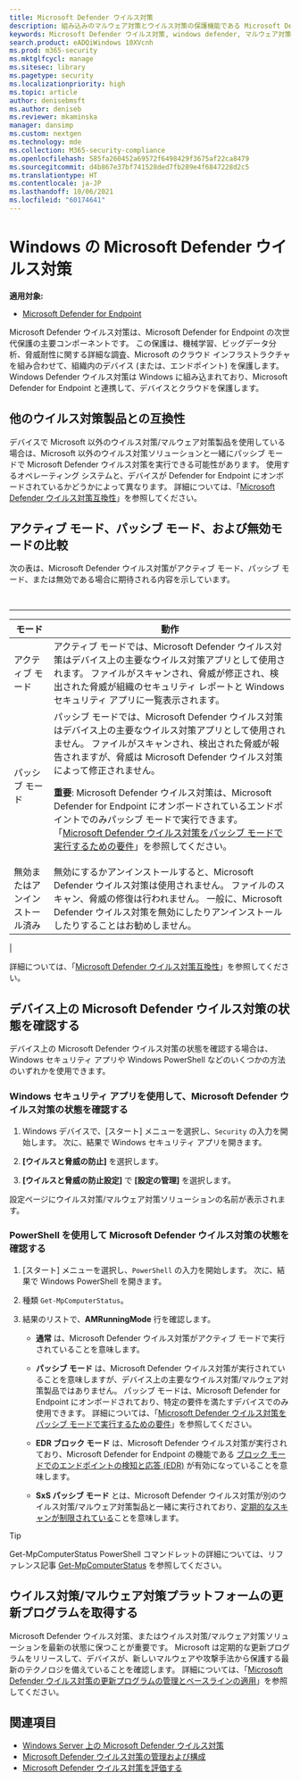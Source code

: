 ```yaml
---
title: Microsoft Defender ウイルス対策
description: 組み込みのマルウェア対策とウイルス対策の保護機能である Microsoft Defender ウイルス対策を管理、構成、使用する方法について説明します。
keywords: Microsoft Defender ウイルス対策, windows defender, マルウェア対策, scep, システム センター エンドポイント保護, システム センター構成マネージャー, ウイルス, マルウェア, 脅威, 検出, 保護, セキュリティ
search.product: eADQiWindows 10XVcnh
ms.prod: m365-security
ms.mktglfcycl: manage
ms.sitesec: library
ms.pagetype: security
ms.localizationpriority: high
ms.topic: article
author: denisebmsft
ms.author: deniseb
ms.reviewer: mkaminska
manager: dansimp
ms.custom: nextgen
ms.technology: mde
ms.collection: M365-security-compliance
ms.openlocfilehash: 585fa260452a69572f6498429f3675af22ca8479
ms.sourcegitcommit: d4b867e37bf741528ded7fb289e4f6847228d2c5
ms.translationtype: HT
ms.contentlocale: ja-JP
ms.lasthandoff: 10/06/2021
ms.locfileid: "60174641"
---
```

# <a name="microsoft-defender-antivirus-in-windows"></a>Windows の Microsoft Defender ウイルス対策

**適用対象:**

- [Microsoft Defender for Endpoint](/microsoft-365/security/defender-endpoint/)

Microsoft Defender ウイルス対策は、Microsoft Defender for Endpoint の次世代保護の主要コンポーネントです。 この保護は、機械学習、ビッグデータ分析、脅威耐性に関する詳細な調査、Microsoft のクラウド インフラストラクチャを組み合わせて、組織内のデバイス (または、エンドポイント) を保護します。 Windows Defender ウイルス対策は Windows に組み込まれており、Microsoft Defender for Endpoint と連携して、デバイスとクラウドを保護します。

## <a name="compatibility-with-other-antivirus-products"></a>他のウイルス対策製品との互換性

デバイスで Microsoft 以外のウイルス対策/マルウェア対策製品を使用している場合は、Microsoft 以外のウイルス対策ソリューションと一緒にパッシブ モードで Microsoft Defender ウイルス対策を実行できる可能性があります。 使用するオペレーティング システムと、デバイスが Defender for Endpoint にオンボードされているかどうかによって異なります。 詳細については、「[Microsoft Defender ウイルス対策互換性](microsoft-defender-antivirus-compatibility.md)」を参照してください。

## <a name="comparing-active-mode-passive-mode-and-disabled-mode"></a>アクティブ モード、パッシブ モード、および無効モードの比較

次の表は、Microsoft Defender ウイルス対策がアクティブ モード、パッシブ モード、または無効である場合に期待される内容を示しています。

<br>

****

|モード|動作|
|---|---|
|アクティブ モード|アクティブ モードでは、Microsoft Defender ウイルス対策はデバイス上の主要なウイルス対策アプリとして使用されます。 ファイルがスキャンされ、脅威が修正され、検出された脅威が組織のセキュリティ レポートと Windows セキュリティ アプリに一覧表示されます。|
|パッシブ モード|パッシブ モードでは、Microsoft Defender ウイルス対策はデバイス上の主要なウイルス対策アプリとして使用されません。 ファイルがスキャンされ、検出された脅威が報告されますが、脅威は Microsoft Defender ウイルス対策によって修正されません。 <p> **重要**: Microsoft Defender ウイルス対策は、Microsoft Defender for Endpoint にオンボードされているエンドポイントでのみパッシブ モードで実行できます。 「[Microsoft Defender ウイルス対策をパッシブ モードで実行するための要件](microsoft-defender-antivirus-compatibility.md#requirements-for-microsoft-defender-antivirus-to-run-in-passive-mode)」を参照してください。|
|無効またはアンインストール済み|無効にするかアンインストールすると、Microsoft Defender ウイルス対策は使用されません。 ファイルのスキャン、脅威の修復は行われません。 一般に、Microsoft Defender ウイルス対策を無効にしたりアンインストールしたりすることはお勧めしません。|
|

詳細については、「[Microsoft Defender ウイルス対策互換性](microsoft-defender-antivirus-compatibility.md)」を参照してください。

## <a name="check-the-state-of-microsoft-defender-antivirus-on-your-device"></a>デバイス上の Microsoft Defender ウイルス対策の状態を確認する

デバイス上の Microsoft Defender ウイルス対策の状態を確認する場合は、Windows セキュリティ アプリや Windows PowerShell などのいくつかの方法のいずれかを使用できます。

### <a name="use-the-windows-security-app-to-check-status-of-microsoft-defender-antivirus"></a>Windows セキュリティ アプリを使用して、Microsoft Defender ウイルス対策の状態を確認する

1. Windows デバイスで、[スタート] メニューを選択し、`Security` の入力を開始します。 次に、結果で Windows セキュリティ アプリを開きます。

2. **[ウイルスと脅威の防止]** を選択します。

3. **[ウイルスと脅威の防止設定]** で **[設定の管理]** を選択します。

設定ページにウイルス対策/マルウェア対策ソリューションの名前が表示されます。

### <a name="use-powershell-to-check-status-of-microsoft-defender-antivirus"></a>PowerShell を使用して Microsoft Defender ウイルス対策の状態を確認する

1. [スタート] メニューを選択し、`PowerShell` の入力を開始します。 次に、結果で Windows PowerShell を開きます。

2. 種類 `Get-MpComputerStatus`。

3. 結果のリストで、**AMRunningMode** 行を確認します。

   - **通常** は、Microsoft Defender ウイルス対策がアクティブ モードで実行されていることを意味します。

   - **パッシブ モード** は、Microsoft Defender ウイルス対策が実行されていることを意味しますが、デバイス上の主要なウイルス対策/マルウェア対策製品ではありません。 パッシブ モードは、Microsoft Defender for Endpoint にオンボードされており、特定の要件を満たすデバイスでのみ使用できます。 詳細については、「[Microsoft Defender ウイルス対策をパッシブ モードで実行するための要件](microsoft-defender-antivirus-compatibility.md#requirements-for-microsoft-defender-antivirus-to-run-in-passive-mode)」を参照してください。

   - **EDR ブロック モード** は、Microsoft Defender ウイルス対策が実行されており、Microsoft Defender for Endpoint の機能である [ブロック モードでのエンドポイントの検知と応答 (EDR)](edr-in-block-mode.md) が有効になっていることを意味します。

   - **SxS パッシブ モード** とは、Microsoft Defender ウイルス対策が別のウイルス対策/マルウェア対策製品と一緒に実行されており、[定期的なスキャンが制限されている](limited-periodic-scanning-microsoft-defender-antivirus.md)ことを意味します。

> [!TIP]
> Get-MpComputerStatus PowerShell コマンドレットの詳細については、リファレンス記事 [Get-MpComputerStatus](/powershell/module/defender/get-mpcomputerstatus) を参照してください。

## <a name="get-your-antivirusantimalware-platform-updates"></a>ウイルス対策/マルウェア対策プラットフォームの更新プログラムを取得する

Microsoft Defender ウイルス対策、またはウイルス対策/マルウェア対策ソリューションを最新の状態に保つことが重要です。 Microsoft は定期的な更新プログラムをリリースして、デバイスが、新しいマルウェアや攻撃手法から保護する最新のテクノロジを備えていることを確認します。 詳細については、「[Microsoft Defender ウイルス対策の更新プログラムの管理とベースラインの適用](manage-updates-baselines-microsoft-defender-antivirus.md)」を参照してください。

## <a name="see-also"></a>関連項目

- [Windows Server 上の Microsoft Defender ウイルス対策](microsoft-defender-antivirus-on-windows-server.md)
- [Microsoft Defender ウイルス対策の管理および構成](configuration-management-reference-microsoft-defender-antivirus.md)
- [Microsoft Defender ウイルス対策を評価する](evaluate-microsoft-defender-antivirus.md)
